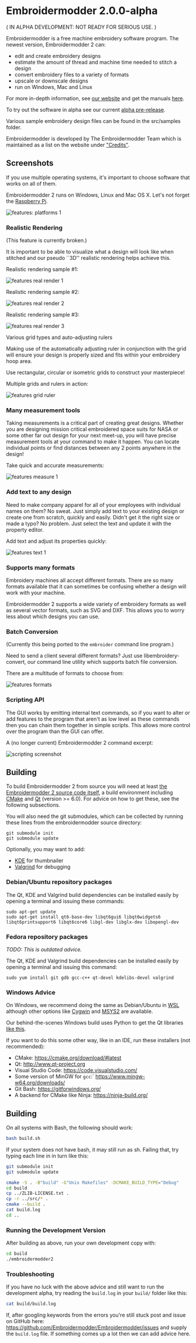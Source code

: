 # Embroidermodder 2.0.0-alpha

( IN ALPHA DEVELOPMENT: NOT READY FOR SERIOUS USE. )

Embroidermodder is a free machine embroidery software program.
The newest version, Embroidermodder 2 can:

- edit and create embroidery designs
- estimate the amount of thread and machine time needed to stitch a design
- convert embroidery files to a variety of formats
- upscale or downscale designs
- run on Windows, Mac and Linux

For more in-depth information, see [our website](http://www.libembroidery.org) and get the manuals [here](http://www.libembroidery.org/documentation).

To try out the software in alpha see our current
[alpha pre-release](https://github.com/Embroidermodder/Embroidermodder/releases).

Various sample embroidery design files can be found in
the src/samples folder.

Embroidermodder is developed by The Embroidermodder Team which is maintained as a list on the website under ["Credits"](http://www.libembroidery.org/credits).

## Screenshots

If you use multiple operating systems, it's important to choose software that works on all of them.

Embroidermodder 2 runs on Windows, Linux and Mac OS X. Let's not forget the [Raspberry
Pi](http://www.raspberrypi.org).

![features: platforms 1](src/images/features-platforms-1.png)

### Realistic Rendering

(This feature is currently broken.)

It is important to be able to visualize what a design will look like when stitched and our
pseudo ``3D'' realistic rendering helps achieve this.

Realistic rendering sample \#1:

![features real render 1](src/images/features-realrender-1.png)

Realistic rendering sample \#2:

![features real render 2](src/images/features-realrender-2.png)

Realistic rendering sample \#3:

![features real render 3](src/images/features-realrender-3.png)

Various grid types and auto-adjusting rulers

Making use of the automatically adjusting ruler in conjunction with the grid will ensure your
design is properly sized and fits within your embroidery hoop area.

Use rectangular, circular or isometric grids to construct your masterpiece!

Multiple grids and rulers in action:

![features grid ruler](src/images/features-grid-ruler-1.png)

### Many measurement tools

Taking measurements is a critical part of creating great designs. Whether you are designing
mission critical embroidered space suits for NASA or some other far out design for your next
meet-up, you will have precise measurement tools at your command to make it happen. You can
locate individual points or find distances between any 2 points anywhere in the design!

Take quick and accurate measurements:

![features measure 1](src/images/features-measure-1.png)

### Add text to any design

Need to make company apparel for all of your employees with individual names on them? No sweat.
Just simply add text to your existing design or create one from scratch, quickly and easily.
Didn't get it the right size or made a typo? No problem. Just select the text and update it
with the property editor.

Add text and adjust its properties quickly:

![features text 1](src/images/features-text-1.png)

### Supports many formats

Embroidery machines all accept different formats. There are so many formats available that it
can sometimes be confusing whether a design will work with your machine.

Embroidermodder 2 supports a wide variety of embroidery formats as well as several vector
formats, such as SVG and DXF. This allows you to worry less about which designs you can use.

### Batch Conversion

(Currently this being ported to the `embroider` command line program.)

Need to send a client several different formats? Just use libembroidery-convert, our command
line utility which supports batch file conversion.

There are a multitude of formats to choose from:

![features formats](src/images/features-formats-1.png)

### Scripting API

The GUI works by emitting internal text commands, so if you want to alter
or add features to the program that aren't as low level as these commands then you
can chain them together in simple scripts. This allows more control over the program than
the GUI can offer.

A (no longer current) Embroidermodder 2 command excerpt:

![scripting screenshot](src/images/features-scripting-1.png)

## Building

To build Embroidermodder 2 from source you will need at least
[the Embroidermodder 2 source code itself](https://github.com/Embroidermodder/Embroidermodder), a build environment including [CMake](https://cmake.org) and [Qt](http://www.qt-project.org) (version >= 6.0). For advice on how to get these,
see the following subsections.

You will also need the git submodules, which can be collected by running these lines
from the embroidermodder source directory:

```
git submodule init
git submodule update
```

Optionally, you may want to add:

- [KDE](http://www.kde.org) for thumbnailer
- [Valgrind](http://www.valgrind.org) for debugging

### Debian/Ubuntu repository packages

The Qt, KDE and Valgrind build dependencies can be installed easily by
opening a terminal and issuing these commands:

```
sudo apt-get update
sudo apt-get install qt6-base-dev libqt6gui6 libqt6widgets6 libqt6printsupport6 libqt6core6 libgl-dev libglx-dev libopengl-dev
```

### Fedora repository packages

_TODO: This is outdated advice._

The Qt, KDE and Valgrind build dependencies can be installed easily
by opening a terminal and issuing this command:

```
sudo yum install git gdb gcc-c++ qt-devel kdelibs-devel valgrind
```

### Windows Advice

On Windows, we recommend doing the same as Debian/Ubuntu in [WSL](https://learn.microsoft.com/en-us/windows/wsl/install) although other
options like [Cygwin](https://www.cygwin.com/)
and [MSYS2](https://www.msys2.org/) are available.

Our behind-the-scenes
Windows build uses Python to get the Qt libraries [like this](https://github.com/Embroidermodder/testing-site/blob/main/scripts/package_em2_msi.sh).

If you want to do this some other way, like in an IDE, run these
installers (not recommended):

* CMake: https://cmake.org/download/#latest
* Qt: http://www.qt-project.org
* Visual Studio Code: https://code.visualstudio.com/
* Some version of MinGW for `gcc`:` https://www.mingw-w64.org/downloads/
* Git Bash: https://gitforwindows.org/
* A backend for CMake like Ninja: https://ninja-build.org/

## Building

On all systems with Bash, the following should work:

```sh
bash build.sh
```

If your system does not have bash, it may still run as sh.
Failing that, try typing each line in in turn like this:

```sh
git submodule init
git submodule update

cmake -S . -B"build" -G"Unix Makefiles" -DCMAKE_BUILD_TYPE="Debug"
cd build
cp ../ZLIB-LICENSE.txt .
cp -r ../src/* .
cmake --build .
cat build.log
cd ..
```

### Running the Development Version

After building as above, run your own development copy with:

```sh
cd build
./embroidermodder2
```

### Troubleshooting

If you have no luck with the above advice and still want to
run the development alpha, try reading the `build.log` in your
`build/` folder like this:

```sh
cat build/build.log
```

If, after googling keywords from the errors you're still stuck
post and issue on GitHub here: https://github.com/Embroidermodder/Embroidermodder/issues and supply the `build.log` file. If something
comes up a lot then we can add advice here.
